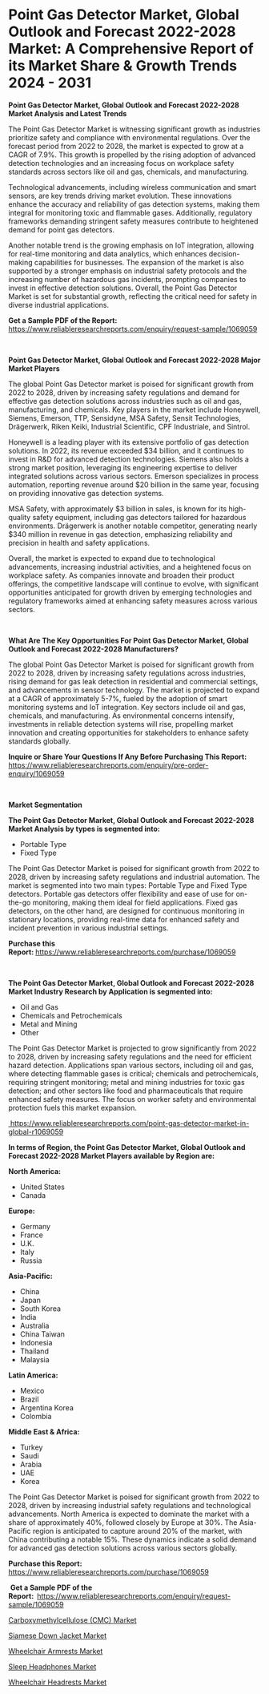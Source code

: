 <p><h1>Point Gas Detector Market, Global Outlook and Forecast 2022-2028 Market: A Comprehensive Report of its Market Share & Growth Trends 2024 - 2031</h1></p><p><strong>Point Gas Detector Market, Global Outlook and Forecast 2022-2028 Market Analysis and Latest Trends</strong></p>
<p><p>The Point Gas Detector Market is witnessing significant growth as industries prioritize safety and compliance with environmental regulations. Over the forecast period from 2022 to 2028, the market is expected to grow at a CAGR of 7.9%. This growth is propelled by the rising adoption of advanced detection technologies and an increasing focus on workplace safety standards across sectors like oil and gas, chemicals, and manufacturing.</p><p>Technological advancements, including wireless communication and smart sensors, are key trends driving market evolution. These innovations enhance the accuracy and reliability of gas detection systems, making them integral for monitoring toxic and flammable gases. Additionally, regulatory frameworks demanding stringent safety measures contribute to heightened demand for point gas detectors.</p><p>Another notable trend is the growing emphasis on IoT integration, allowing for real-time monitoring and data analytics, which enhances decision-making capabilities for businesses. The expansion of the market is also supported by a stronger emphasis on industrial safety protocols and the increasing number of hazardous gas incidents, prompting companies to invest in effective detection solutions. Overall, the Point Gas Detector Market is set for substantial growth, reflecting the critical need for safety in diverse industrial applications.</p></p>
<p><strong>Get a Sample PDF of the Report:&nbsp;</strong> <a href="https://www.reliableresearchreports.com/enquiry/request-sample/1069059?utm_campaign=12&utm_medium=2&utm_source=Github&utm_content=ia&utm_term=05112024&utm_id=point-gas-detector-market-global-outlook-and-forecast-2022-2028">https://www.reliableresearchreports.com/enquiry/request-sample/1069059</a></p>
<p>&nbsp;</p>
<p><strong>Point Gas Detector Market, Global Outlook and Forecast 2022-2028 Major Market Players</strong></p>
<p><p>The global Point Gas Detector market is poised for significant growth from 2022 to 2028, driven by increasing safety regulations and demand for effective gas detection solutions across industries such as oil and gas, manufacturing, and chemicals. Key players in the market include Honeywell, Siemens, Emerson, TTP, Sensidyne, MSA Safety, Sensit Technologies, Drägerwerk, Riken Keiki, Industrial Scientific, CPF Industriale, and Sintrol.</p><p>Honeywell is a leading player with its extensive portfolio of gas detection solutions. In 2022, its revenue exceeded $34 billion, and it continues to invest in R&D for advanced detection technologies. Siemens also holds a strong market position, leveraging its engineering expertise to deliver integrated solutions across various sectors. Emerson specializes in process automation, reporting revenue around $20 billion in the same year, focusing on providing innovative gas detection systems.</p><p>MSA Safety, with approximately $3 billion in sales, is known for its high-quality safety equipment, including gas detectors tailored for hazardous environments. Drägerwerk is another notable competitor, generating nearly $340 million in revenue in gas detection, emphasizing reliability and precision in health and safety applications.</p><p>Overall, the market is expected to expand due to technological advancements, increasing industrial activities, and a heightened focus on workplace safety. As companies innovate and broaden their product offerings, the competitive landscape will continue to evolve, with significant opportunities anticipated for growth driven by emerging technologies and regulatory frameworks aimed at enhancing safety measures across various sectors.</p></p>
<p>&nbsp;</p>
<p><strong>What Are The Key Opportunities For Point Gas Detector Market, Global Outlook and Forecast 2022-2028 Manufacturers?</strong></p>
<p><p>The global Point Gas Detector Market is poised for significant growth from 2022 to 2028, driven by increasing safety regulations across industries, rising demand for gas leak detection in residential and commercial settings, and advancements in sensor technology. The market is projected to expand at a CAGR of approximately 5-7%, fueled by the adoption of smart monitoring systems and IoT integration. Key sectors include oil and gas, chemicals, and manufacturing. As environmental concerns intensify, investments in reliable detection systems will rise, propelling market innovation and creating opportunities for stakeholders to enhance safety standards globally.</p></p>
<p><strong>Inquire or Share Your Questions If Any Before Purchasing This Report:</strong> <a href="https://www.reliableresearchreports.com/enquiry/pre-order-enquiry/1069059?utm_campaign=12&utm_medium=2&utm_source=Github&utm_content=ia&utm_term=05112024&utm_id=point-gas-detector-market-global-outlook-and-forecast-2022-2028">https://www.reliableresearchreports.com/enquiry/pre-order-enquiry/1069059</a></p>
<p>&nbsp;</p>
<p><strong>Market Segmentation</strong></p>
<p><strong>The Point Gas Detector Market, Global Outlook and Forecast 2022-2028 Market Analysis by types is segmented into:</strong></p>
<p><ul><li>Portable Type</li><li>Fixed Type</li></ul></p>
<p><p>The Point Gas Detector Market is poised for significant growth from 2022 to 2028, driven by increasing safety regulations and industrial automation. The market is segmented into two main types: Portable Type and Fixed Type detectors. Portable gas detectors offer flexibility and ease of use for on-the-go monitoring, making them ideal for field applications. Fixed gas detectors, on the other hand, are designed for continuous monitoring in stationary locations, providing real-time data for enhanced safety and incident prevention in various industrial settings.</p></p>
<p><strong>Purchase this Report:&nbsp;</strong><a href="https://www.reliableresearchreports.com/purchase/1069059?utm_campaign=12&utm_medium=2&utm_source=Github&utm_content=ia&utm_term=05112024&utm_id=point-gas-detector-market-global-outlook-and-forecast-2022-2028">https://www.reliableresearchreports.com/purchase/1069059</a></p>
<p>&nbsp;</p>
<p><strong>The Point Gas Detector Market, Global Outlook and Forecast 2022-2028 Market Industry Research by Application is segmented into:</strong></p>
<p><ul><li>Oil and Gas</li><li>Chemicals and Petrochemicals</li><li>Metal and Mining</li><li>Other</li></ul></p>
<p><p>The Point Gas Detector Market is projected to grow significantly from 2022 to 2028, driven by increasing safety regulations and the need for efficient hazard detection. Applications span various sectors, including oil and gas, where detecting flammable gases is critical; chemicals and petrochemicals, requiring stringent monitoring; metal and mining industries for toxic gas detection; and other sectors like food and pharmaceuticals that require enhanced safety measures. The focus on worker safety and environmental protection fuels this market expansion.</p></p>
<p><a href="https://www.reliableresearchreports.com/point-gas-detector-market-in-global-r1069059?utm_campaign=12&utm_medium=2&utm_source=Github&utm_content=ia&utm_term=05112024&utm_id=point-gas-detector-market-global-outlook-and-forecast-2022-2028">&nbsp;https://www.reliableresearchreports.com/point-gas-detector-market-in-global-r1069059</a></p>
<p><strong>In terms of Region, the Point Gas Detector Market, Global Outlook and Forecast 2022-2028 Market Players available by Region are:</strong></p>
<p>
    <p> <strong> North America: </strong>
        <ul>
            <li>United States</li>
            <li>Canada</li>
        </ul>
        </p> 
    <p> <strong> Europe: </strong>
        <ul>
            <li>Germany</li>
            <li>France</li>
            <li>U.K.</li>
            <li>Italy</li>
            <li>Russia</li>
        </ul>
        </p> 
    <p> <strong> Asia-Pacific: </strong>
        <ul>
            <li>China</li>
            <li>Japan</li>
            <li>South Korea</li>
            <li>India</li>
            <li>Australia</li>
            <li>China Taiwan</li>
            <li>Indonesia</li>
            <li>Thailand</li>
            <li>Malaysia</li>
        </ul>
        </p> 
    <p> <strong> Latin America: </strong>
        <ul>
            <li>Mexico</li>
            <li>Brazil</li>
            <li>Argentina Korea</li>
            <li>Colombia</li>
        </ul>
        </p> 
    <p> <strong> Middle East & Africa: </strong>
        <ul>
            <li>Turkey</li>
            <li>Saudi</li>
            <li>Arabia</li>
            <li>UAE</li>
            <li>Korea</li>
        </ul>
    </p>
    </p>
<p><p>The Point Gas Detector Market is poised for significant growth from 2022 to 2028, driven by increasing industrial safety regulations and technological advancements. North America is expected to dominate the market with a share of approximately 40%, followed closely by Europe at 30%. The Asia-Pacific region is anticipated to capture around 20% of the market, with China contributing a notable 15%. These dynamics indicate a solid demand for advanced gas detection solutions across various sectors globally.</p></p>
<p><strong>Purchase this Report: </strong><a href="https://www.reliableresearchreports.com/purchase/1069059?utm_campaign=12&utm_medium=2&utm_source=Github&utm_content=ia&utm_term=05112024&utm_id=point-gas-detector-market-global-outlook-and-forecast-2022-2028">https://www.reliableresearchreports.com/purchase/1069059</a></p>
<p>&nbsp;<strong>Get a Sample PDF of the Report:&nbsp;&nbsp;</strong><a href="https://www.reliableresearchreports.com/enquiry/request-sample/1069059?utm_campaign=12&utm_medium=2&utm_source=Github&utm_content=ia&utm_term=05112024&utm_id=point-gas-detector-market-global-outlook-and-forecast-2022-2028">https://www.reliableresearchreports.com/enquiry/request-sample/1069059</a></p>
<p><strong></strong></p>
<p><p><a href="https://www.linkedin.com/pulse/market-dynamics-future-trends-global-carboxymethylcellulose-cmc-vscrc?utm_campaign=12&utm_medium=2&utm_source=Github&utm_content=ia&utm_term=05112024&utm_id=point-gas-detector-market-global-outlook-and-forecast-2022-2028">Carboxymethylcellulose (CMC) Market</a></p><p><a href="https://github.com/ambertqocronceb/Market-Research-Report-List-1/blob/main/siamese-down-jacket-market.md?utm_campaign=12&utm_medium=2&utm_source=Github&utm_content=ia&utm_term=05112024&utm_id=point-gas-detector-market-global-outlook-and-forecast-2022-2028">Siamese Down Jacket Market</a></p><p><a href="https://issuu.com/reportprime-2/docs/wheelchair-armrests-market-size-203_418553a873fd54?utm_campaign=12&utm_medium=2&utm_source=Github&utm_content=ia&utm_term=05112024&utm_id=point-gas-detector-market-global-outlook-and-forecast-2022-2028">Wheelchair Armrests Market</a></p><p><a href="https://github.com/ellinutterosx5/Market-Research-Report-List-1/blob/main/sleep-headphones-market.md?utm_campaign=12&utm_medium=2&utm_source=Github&utm_content=ia&utm_term=05112024&utm_id=point-gas-detector-market-global-outlook-and-forecast-2022-2028">Sleep Headphones Market</a></p><p><a href="https://issuu.com/reportprime-2/docs/wheelchair-headrests-market-size-20_849a81fdac05f4?utm_campaign=12&utm_medium=2&utm_source=Github&utm_content=ia&utm_term=05112024&utm_id=point-gas-detector-market-global-outlook-and-forecast-2022-2028">Wheelchair Headrests Market</a></p></p>